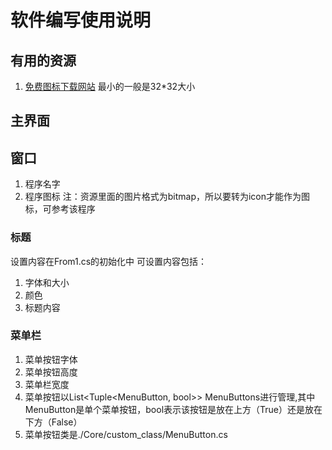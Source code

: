 ﻿# 软件编写使用说明
## 有用的资源
1. [免费图标下载网站](https://icons8.com/)  最小的一般是32*32大小
## 主界面
## 窗口
1. 程序名字
2. 程序图标
注：资源里面的图片格式为bitmap，所以要转为icon才能作为图标，可参考该程序
### 标题
设置内容在From1.cs的初始化中
可设置内容包括：
1. 字体和大小
2. 颜色
3. 标题内容
### 菜单栏
1. 菜单按钮字体
2. 菜单按钮高度
3. 菜单栏宽度
4. 菜单按钮以List<Tuple<MenuButton, bool>> MenuButtons进行管理,其中MenuButton是单个菜单按钮，bool表示该按钮是放在上方（True）还是放在下方（False）
5. 菜单按钮类是./Core/custom_class/MenuButton.cs
